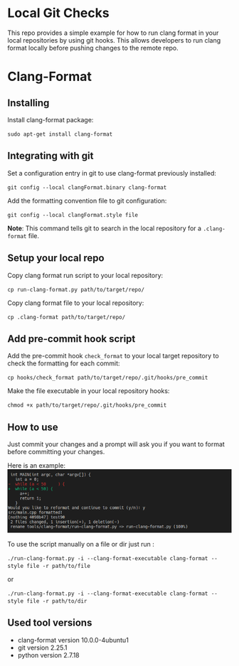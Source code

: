 # Local Git Checks
This repo provides a simple example for how to run clang format in your local repositories by using git hooks. This allows developers to run clang format locally before pushing changes to the remote repo.
# Clang-Format

## Installing 

Install clang-format package:

`sudo apt-get install clang-format`

## Integrating with git

Set a configuration entry in git to use clang-format previously installed:

`git config --local clangFormat.binary clang-format`

Add the formatting convention file to git configuration:

`git config --local clangFormat.style file`

**Note**: This command tells git to search in the local repository for a `.clang-format` file.

## Setup your local repo 

Copy clang format run script to your local repository:

`cp run-clang-format.py path/to/target/repo/`

Copy clang format file to your local repository:

`cp .clang-format path/to/target/repo/`


## Add pre-commit hook script

Add the pre-commit hook `check_format` to your local target repository to check the formatting for each commit:

`cp hooks/check_format path/to/target/repo/.git/hooks/pre_commit`

Make the file executable in your local repository hooks:

`chmod +x path/to/target/repo/.git/hooks/pre_commit`

## How to use

Just commit your changes and a prompt will ask you if you want to format before committing your changes.

Here is an example:
![](figures/script_example.png)


To use the script manually on a file or dir just run :

`./run-clang-format.py -i --clang-format-executable clang-format --style file -r path/to/file`

or 

`./run-clang-format.py -i --clang-format-executable clang-format --style file -r path/to/dir`

## Used tool versions

- clang-format version 10.0.0-4ubuntu1
- git version 2.25.1
- python version 2.7.18
